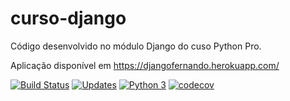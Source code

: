# curso-django
Código desenvolvido no módulo Django do cuso Python Pro.

Aplicação disponível em https://djangofernando.herokuapp.com/

[![Build Status](https://www.travis-ci.com/luizfernandoliveira/curso-django.svg?branch=main)](https://www.travis-ci.com/luizfernandoliveira/curso-django)
[![Updates](https://pyup.io/repos/github/luizfernandoliveira/curso-django/shield.svg)](https://pyup.io/repos/github/luizfernandoliveira/curso-django/)
[![Python 3](https://pyup.io/repos/github/luizfernandoliveira/curso-django/python-3-shield.svg)](https://pyup.io/repos/github/luizfernandoliveira/curso-django/)
[![codecov](https://codecov.io/gh/luizfernandoliveira/curso-django/branch/main/graph/badge.svg?token=L4HPBAJS2P)](https://codecov.io/gh/luizfernandoliveira/curso-django)
